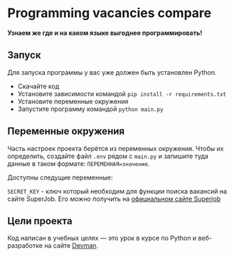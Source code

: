# Programming vacancies compare
**Узнаем же где и на каком языке выгоднее программировать!**

## Запуск

Для запуска программы у вас уже должен быть установлен Python.

- Скачайте код
- Установите зависимости командой `pip install -r requirements.txt`
- Установите переменные окружения
- Запустите программу командой `python main.py`

## Переменные окружения

Часть настроек проекта берётся из переменных окружения. Чтобы их определить, создайте файл `.env` рядом с `main.py` и запишите туда данные в таком формате: `ПЕРЕМЕННАЯ=значение`.

Доступны следущие переменные:

`SECRET_KEY` - ключ который необходим для функции поиска вакансий на сайте SuperJob. Его можно получить на [официальном сайте Superjob](https://api.superjob.ru/?from_refresh=1#search_vacanices)
## Цели проекта

Код написан в учебных целях — это урок в курсе по Python и веб-разработке на сайте [Devman](https://dvmn.org).
